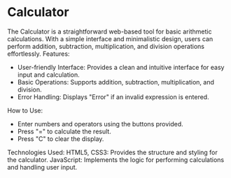 # Calculator
The Calculator is a straightforward web-based tool for basic arithmetic calculations. With a simple interface and minimalistic design, users can perform addition, subtraction, multiplication, and division operations effortlessly.
Features:
- User-friendly Interface: Provides a clean and intuitive interface for easy input and calculation.
- Basic Operations: Supports addition, subtraction, multiplication, and division.
- Error Handling: Displays "Error" if an invalid expression is entered.

How to Use:
- Enter numbers and operators using the buttons provided.
- Press "=" to calculate the result.
- Press "C" to clear the display.

Technologies Used:
HTML5, CSS3: Provides the structure and styling for the calculator.
JavaScript: Implements the logic for performing calculations and handling user input.
